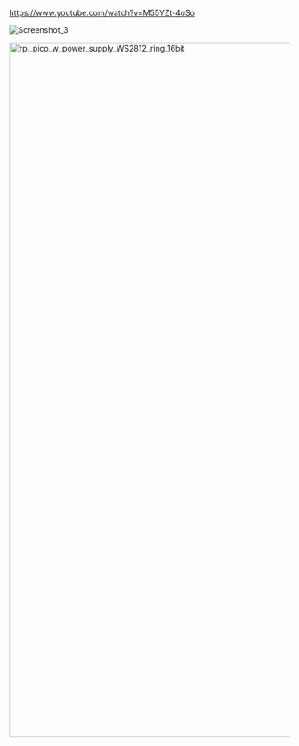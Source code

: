 https://www.youtube.com/watch?v=M55YZt-4oSo

![Screenshot_3](https://github.com/offpic/WS2812-PI-PICO/assets/31142397/9160c63e-c8b3-40f7-a2c4-e32ecdeb0248)

<img width="1250" alt="rpi_pico_w_power_supply_WS2812_ring_16bit" src="https://github.com/offpic/WS2812-PI-PICO/assets/31142397/0135a106-87d1-4e4f-a9a0-fc6b6a0bbe35">
